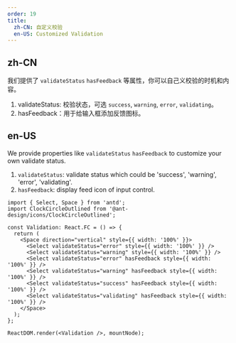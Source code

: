 ```yaml
---
order: 19
title:
  zh-CN: 自定义校验
  en-US: Customized Validation
---
```


## zh-CN

我们提供了 `validateStatus` `hasFeedback` 等属性，你可以自己义校验的时机和内容。

1. validateStatus: 校验状态，可选 `success`, `warning`, `error`, `validating`。
2. hasFeedback：用于给输入框添加反馈图标。

## en-US

We provide properties like `validateStatus` `hasFeedback` to customize your own validate status.

1. `validateStatus`: validate status which could be 'success', 'warning', 'error', 'validating'.
2. `hasFeedback`: display feed icon of input control.

```tsx
import { Select, Space } from 'antd';
import ClockCircleOutlined from '@ant-design/icons/ClockCircleOutlined';

const Validation: React.FC = () => {
  return (
    <Space direction="vertical" style={{ width: '100%' }}>
      <Select validateStatus="error" style={{ width: '100%' }} />
      <Select validateStatus="warning" style={{ width: '100%' }} />
      <Select validateStatus="error" hasFeedback style={{ width: '100%' }} />
      <Select validateStatus="warning" hasFeedback style={{ width: '100%' }} />
      <Select validateStatus="success" hasFeedback style={{ width: '100%' }} />
      <Select validateStatus="validating" hasFeedback style={{ width: '100%' }} />
    </Space>
  );
};

ReactDOM.render(<Validation />, mountNode);
```
